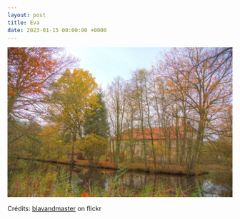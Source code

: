 ```yaml
---
layout: post
title: Eva
date: 2023-01-15 00:00:00 +0000
---
```


![Eva](/images/2023-01-15.jpg)

Crédits: [blavandmaster](https://www.flickr.com/people/blavandmaster/) on flickr
